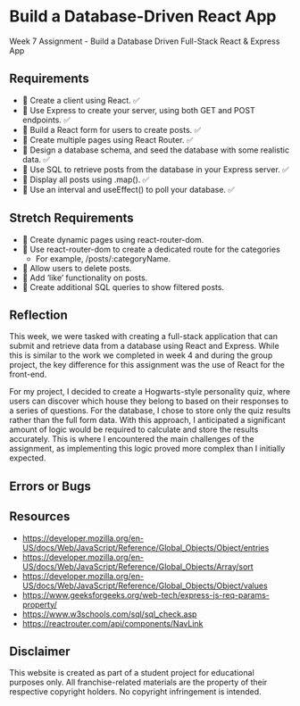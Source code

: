 # Build a Database-Driven React App

Week 7 Assignment - Build a Database Driven Full-Stack React & Express App

## Requirements
- 🎯 Create a client using React. ✅
- 🎯 Use Express to create your server, using both GET and POST endpoints. ✅
- 🎯 Build a React form for users to create posts. ✅
- 🎯 Create multiple pages using React Router. ✅
- 🎯 Design a database schema, and seed the database with some realistic data. ✅
- 🎯 Use SQL to retrieve posts from the database in your Express server. ✅
- 🎯 Display all posts using .map(). ✅
- 🎯 Use an interval and useEffect() to poll your database. ✅

## Stretch Requirements
- 🏹 Create dynamic pages using react-router-dom.
- 🏹 Use react-router-dom to create a dedicated route for the categories
    - For example, /posts/:categoryName.
- 🏹 Allow users to delete posts.
- 🏹 Add ‘like’ functionality on posts.
- 🏹 Create additional SQL queries to show filtered posts.

## Reflection
This week, we were tasked with creating a full-stack application that can submit and retrieve data from a database using React and Express. While this is similar to the work we completed in week 4 and during the group project, the key difference for this assignment was the use of React for the front-end.

For my project, I decided to create a Hogwarts-style personality quiz, where users can discover which house they belong to based on their responses to a series of questions. For the database, I chose to store only the quiz results rather than the full form data. With this approach, I anticipated a significant amount of logic would be required to calculate and store the results accurately. This is where I encountered the main challenges of the assignment, as implementing this logic proved more complex than I initially expected.

## Errors or Bugs

## Resources 
- https://developer.mozilla.org/en-US/docs/Web/JavaScript/Reference/Global_Objects/Object/entries
- https://developer.mozilla.org/en-US/docs/Web/JavaScript/Reference/Global_Objects/Array/sort
- https://developer.mozilla.org/en-US/docs/Web/JavaScript/Reference/Global_Objects/Object/values 
- https://www.geeksforgeeks.org/web-tech/express-js-req-params-property/ 
- https://www.w3schools.com/sql/sql_check.asp 
- https://reactrouter.com/api/components/NavLink 

## Disclaimer
This website is created as part of a student project for educational purposes only. All franchise-related materials are the property of their respective copyright holders. No copyright infringement is intended.